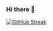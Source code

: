 ### Hi there 👋

[![GitHub Streak](http://github-readme-streak-stats.herokuapp.com?user=hajarakotozafy&hide_border=true&date_format=j%20M%5B%20Y%5D)](https://git.io/streak-stats)
<!--
**hajarakotozafy/hajarakotozafy** is a ✨ _special_ ✨ repository because its `README.md` (this file) appears on your GitHub profile.

Here are some ideas to get you started:

- 🔭 I’m currently working on ...
- 🌱 I’m currently learning ...
- 👯 I’m looking to collaborate on ...
- 🤔 I’m looking for help with ...
- 💬 Ask me about ...
- 📫 How to reach me: ...
- 😄 Pronouns: ...
- ⚡ Fun fact: ...
-->
